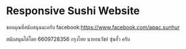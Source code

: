 # Responsive Sushi Website
ขอบคุณที่สนับสนุนนะครับ
facebook:https://www.facebook.com/apac.sunhur

สนับสนุนได้โดย
6609728356 กรุงไทย นายอนวัชย์ ซุ่นฮั้ว ครับ
